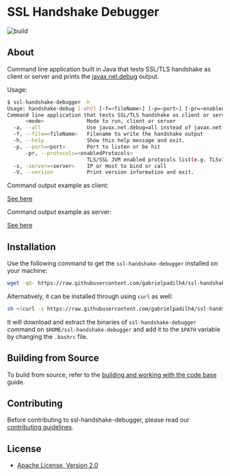 # SSL Handshake Debugger

![build](https://github.com/gabrielpadilh4/ssl-handshake-debugger/actions/workflows/maven.yml/badge.svg)

## About

Command line application built in Java that tests SSL/TLS handshake as client or server and prints the [javax.net.debug](https://docs.oracle.com/javase/8/docs/technotes/guides/security/jsse/ReadDebug.html) output.

Usage:
```sh
$ ssl-handshake-debugger -h
Usage: handshake-debug [-ahV] [-f=<fileName>] [-p=<port>] [-pr=<enabledProtocols>] -s=<server> <mode>
Command line application that tests SSL/TLS handshake as client or server and prints the javax.net.debug output.
      <mode>              Mode to run, client or server
  -a, --all               Use javax.net.debug=all instead of javax.net.debug=ssl:handshake:verbose
  -f, --file=<fileName>   Filename to write the handshake output
  -h, --help              Show this help message and exit.
  -p, --port=<port>       Port to listen or be hit
      -pr, --protocols=<enabledProtocols>
                          TLS/SSL JVM enabled protocols list(e.g. TLSv1.2, TLSv1.3)
  -s, -server=<server>    IP or Host to bind or call
  -V, --version           Print version information and exit.
```

Command output example as client:

[See here](https://gist.github.com/gabrielpadilh4/bb53c94cdf578190a77b73cc6c323875)

Command output example as server:

[See here](https://gist.github.com/gabrielpadilh4/5468e38a2cbd11cc7d45d19c8d4b2589)

## Installation

Use the following command to get the `ssl-handshake-debugger` installed on your machine:
```sh
wget -qO- https://raw.githubusercontent.com/gabrielpadilh4/ssl-handshake-debugger/main/install.sh | sh
```

Alternatively, it can be installed through using `curl` as well:

```sh
sh <(curl -s https://raw.githubusercontent.com/gabrielpadilh4/ssl-handshake-debugger/main/install.sh)
```

It will download and extract the binaries of `ssl-handshake-debugger` command on `$HOME/ssl-handshake-debugger` and add it to the `$PATH` variable by changing the `.bashrc` file.

## Building from Source

To build from source, refer to the [building and working with the code base](docs/building.md) guide.

## Contributing

Before contributing to ssl-handshake-debugger, please read our [contributing guidelines](CONTRIBUTING.md).

## License

* [Apache License, Version 2.0](https://www.apache.org/licenses/LICENSE-2.0)
